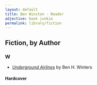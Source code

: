 ```yaml
---
layout: default
title: Ben Winston - Reader
adjective: book junkie
permalink: library/fiction
---
```


## Fiction, by Author

### **W**
+ *[Underground Airlines][]* by Ben H. Winters
#### Hardcover

[Underground Airlines]: https://www.indiebound.org/book/9780316261241
